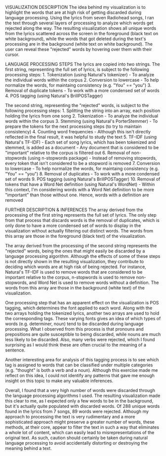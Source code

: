 VISUALIZATION DESCRIPTION
The idea behind my visualization is to highlight the words that are at high risk of getting discarded during language processing. Using the lyrics from seven Radiohead songs, I ran the text through several layers of processing to analyze which words get rejected along the way. The resulting visualization shows all unique words from the lyrics scattered across the screen in the foreground (black text on white background), while the words that got deleted during the text's processing are in the background (white text on white background). The user can reveal these "rejected" words by hovering over them with their cursor.


LANGUAGE PROCESSING STEPS
The lyrics are copied into two strings. 
The first string, representing the full set of lyrics, is subject to the following processing steps:
    1. Tokenization (using Natural's tokenizer)
        - To analyze the individual words within the corpus
    2. Conversion to lowercase
        - To help normalize the words, for maintaing consistency (e.g. "You" == "you")
    3. Removal of duplicate tokens
        - To work with a more condensed set of words
    4. POS tagging (using Natural's BrillPOSTagger)

The second string, representing the "rejected" words, is subject to the following processing steps:
    1. Splitting the string into an array, each position holding the lyrics from one song
    2. Tokenization
        - To analyze the individual words within the corpus
    3. Stemming (using Natural's PorterStemmer) 
        - To prepare the tokens for the next processing steps (to try to maintain consistency)
    4. Counting word frequencies
        - Although this isn't directly reflected in the final result, it was helpful to study the text
    5. TF-IDF (using Natural's TF-IDF)
        - Each set of song lyrics, which has been tokenized and stemmed, is added as a document
        - Any document that is considered to be "important" relative to the corpus is filtered out
    6. Removal of non-stopwords (using n-stopwords package)
        - Instead of removing stopwords, every token that isn't considered to be a stopword is removed
    7. Conversion to lowercase
        - To help normalize the words, for maintaing consistency (e.g. "You" == "you")
    8. Removal of duplicates
        - To work with a more condensed set of words
    9. POS tagging (using Natural's BrillPOSTagger)
    10. Removal of tokens that have a Word Net definition (using Natural's WordNet)
        - Within this context, I'm considering words with a Word Net definition to be more "important" than those without one. Hence, words with a definition are removed


FURTHER DESCRIPTION & INFERENCES
The array derived from the processing of the first string represents the full set of lyrics. The only step from that process that discards words is the removal of duplicates, which is only done to have a more condensed set of words to display in the visualization without actually filtering out distinct words. The words from this array are those in the foreground (black text) of the visualization.

The array derived from the processing of the second string represents the "rejected" words, being the ones that might easily be discarded by a language processing algorithm. Although the effects of some of these steps is not directly shown in the resulting visualization, they contribute to deciding which words are at high risk of being rejected. For instance, Natural's TF-IDF is used to remove words that are considered to be important relative to the corpus, n-stopwords is used to remove non-stopwords, and Word Net is used to remove words without a definition. The words from this array are those in the background (white text) of the visualization.

One processing step that has an apparent effect on the visualization is POS tagging, which determines the font applied to each word. Along with the two arrays holding the tokenized lyrics, another two arrays are used to hold the corresponding tags. These varying fonts gives an idea of which types of words (e.g. determiner, noun) tend to be discarded during language processing. What I observed from this process is that pronouns and prepositions are quite susceptible to being discarded, while nouns are much less likely to be discarded. Also, many verbs were rejected, which I found surprising as I would think these are often crucial to the meaning of a sentence. 

Another interesting area for analysis of this tagging process is to see which tag is assigned to words that can be classified under multiple categories (e.g. "thought" is both a verb and a noun). Although this exercise made me reflect on this idea, I could not identify any patterns that gave me enough insight on this topic to make any valuable inferences.

Overall, I found that a very high number of words were discarded through the language processing algorithms I used. The resulting visualization made this clear to me, as I expected only a few words to be in the background, but it's actually quite populated with discarded words. Of 288 unique words found in the lyrics from 7 songs, 89 words were rejected. Although my approach to processing the text is very rudimentary and a more sophisticated approach might preserve a greater number of words, these methods, at their core, appear to filter the text in such a way that eliminates a whole lot of content, which can easily lead to misrepresentations of the original text. As such, caution should certainly be taken during natural language processing to avoid accidentally distorting or destroying the meaning behind a text.